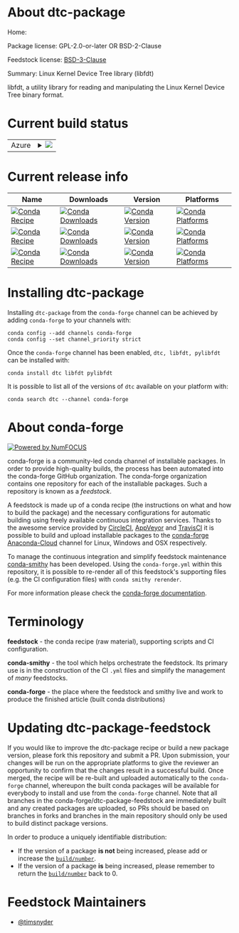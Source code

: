 About dtc-package
=================

Home: 

Package license: GPL-2.0-or-later OR BSD-2-Clause

Feedstock license: [BSD-3-Clause](https://github.com/conda-forge/dtc-package-feedstock/blob/master/LICENSE.txt)

Summary: Linux Kernel Device Tree library (libfdt)

libfdt, a utility library for reading and manipulating the Linux Kernel
Device Tree binary format.


Current build status
====================


<table>
    
  <tr>
    <td>Azure</td>
    <td>
      <details>
        <summary>
          <a href="https://dev.azure.com/conda-forge/feedstock-builds/_build/latest?definitionId=15611&branchName=master">
            <img src="https://dev.azure.com/conda-forge/feedstock-builds/_apis/build/status/dtc-package-feedstock?branchName=master">
          </a>
        </summary>
        <table>
          <thead><tr><th>Variant</th><th>Status</th></tr></thead>
          <tbody><tr>
              <td>linux_64_python3.10.____cpython</td>
              <td>
                <a href="https://dev.azure.com/conda-forge/feedstock-builds/_build/latest?definitionId=15611&branchName=master">
                  <img src="https://dev.azure.com/conda-forge/feedstock-builds/_apis/build/status/dtc-package-feedstock?branchName=master&jobName=linux&configuration=linux_64_python3.10.____cpython" alt="variant">
                </a>
              </td>
            </tr><tr>
              <td>linux_64_python3.7.____cpython</td>
              <td>
                <a href="https://dev.azure.com/conda-forge/feedstock-builds/_build/latest?definitionId=15611&branchName=master">
                  <img src="https://dev.azure.com/conda-forge/feedstock-builds/_apis/build/status/dtc-package-feedstock?branchName=master&jobName=linux&configuration=linux_64_python3.7.____cpython" alt="variant">
                </a>
              </td>
            </tr><tr>
              <td>linux_64_python3.8.____cpython</td>
              <td>
                <a href="https://dev.azure.com/conda-forge/feedstock-builds/_build/latest?definitionId=15611&branchName=master">
                  <img src="https://dev.azure.com/conda-forge/feedstock-builds/_apis/build/status/dtc-package-feedstock?branchName=master&jobName=linux&configuration=linux_64_python3.8.____cpython" alt="variant">
                </a>
              </td>
            </tr><tr>
              <td>linux_64_python3.9.____cpython</td>
              <td>
                <a href="https://dev.azure.com/conda-forge/feedstock-builds/_build/latest?definitionId=15611&branchName=master">
                  <img src="https://dev.azure.com/conda-forge/feedstock-builds/_apis/build/status/dtc-package-feedstock?branchName=master&jobName=linux&configuration=linux_64_python3.9.____cpython" alt="variant">
                </a>
              </td>
            </tr><tr>
              <td>osx_64_python3.10.____cpython</td>
              <td>
                <a href="https://dev.azure.com/conda-forge/feedstock-builds/_build/latest?definitionId=15611&branchName=master">
                  <img src="https://dev.azure.com/conda-forge/feedstock-builds/_apis/build/status/dtc-package-feedstock?branchName=master&jobName=osx&configuration=osx_64_python3.10.____cpython" alt="variant">
                </a>
              </td>
            </tr><tr>
              <td>osx_64_python3.7.____cpython</td>
              <td>
                <a href="https://dev.azure.com/conda-forge/feedstock-builds/_build/latest?definitionId=15611&branchName=master">
                  <img src="https://dev.azure.com/conda-forge/feedstock-builds/_apis/build/status/dtc-package-feedstock?branchName=master&jobName=osx&configuration=osx_64_python3.7.____cpython" alt="variant">
                </a>
              </td>
            </tr><tr>
              <td>osx_64_python3.8.____cpython</td>
              <td>
                <a href="https://dev.azure.com/conda-forge/feedstock-builds/_build/latest?definitionId=15611&branchName=master">
                  <img src="https://dev.azure.com/conda-forge/feedstock-builds/_apis/build/status/dtc-package-feedstock?branchName=master&jobName=osx&configuration=osx_64_python3.8.____cpython" alt="variant">
                </a>
              </td>
            </tr><tr>
              <td>osx_64_python3.9.____cpython</td>
              <td>
                <a href="https://dev.azure.com/conda-forge/feedstock-builds/_build/latest?definitionId=15611&branchName=master">
                  <img src="https://dev.azure.com/conda-forge/feedstock-builds/_apis/build/status/dtc-package-feedstock?branchName=master&jobName=osx&configuration=osx_64_python3.9.____cpython" alt="variant">
                </a>
              </td>
            </tr>
          </tbody>
        </table>
      </details>
    </td>
  </tr>
</table>

Current release info
====================

| Name | Downloads | Version | Platforms |
| --- | --- | --- | --- |
| [![Conda Recipe](https://img.shields.io/badge/recipe-dtc-green.svg)](https://anaconda.org/conda-forge/dtc) | [![Conda Downloads](https://img.shields.io/conda/dn/conda-forge/dtc.svg)](https://anaconda.org/conda-forge/dtc) | [![Conda Version](https://img.shields.io/conda/vn/conda-forge/dtc.svg)](https://anaconda.org/conda-forge/dtc) | [![Conda Platforms](https://img.shields.io/conda/pn/conda-forge/dtc.svg)](https://anaconda.org/conda-forge/dtc) |
| [![Conda Recipe](https://img.shields.io/badge/recipe-libfdt-green.svg)](https://anaconda.org/conda-forge/libfdt) | [![Conda Downloads](https://img.shields.io/conda/dn/conda-forge/libfdt.svg)](https://anaconda.org/conda-forge/libfdt) | [![Conda Version](https://img.shields.io/conda/vn/conda-forge/libfdt.svg)](https://anaconda.org/conda-forge/libfdt) | [![Conda Platforms](https://img.shields.io/conda/pn/conda-forge/libfdt.svg)](https://anaconda.org/conda-forge/libfdt) |
| [![Conda Recipe](https://img.shields.io/badge/recipe-pylibfdt-green.svg)](https://anaconda.org/conda-forge/pylibfdt) | [![Conda Downloads](https://img.shields.io/conda/dn/conda-forge/pylibfdt.svg)](https://anaconda.org/conda-forge/pylibfdt) | [![Conda Version](https://img.shields.io/conda/vn/conda-forge/pylibfdt.svg)](https://anaconda.org/conda-forge/pylibfdt) | [![Conda Platforms](https://img.shields.io/conda/pn/conda-forge/pylibfdt.svg)](https://anaconda.org/conda-forge/pylibfdt) |

Installing dtc-package
======================

Installing `dtc-package` from the `conda-forge` channel can be achieved by adding `conda-forge` to your channels with:

```
conda config --add channels conda-forge
conda config --set channel_priority strict
```

Once the `conda-forge` channel has been enabled, `dtc, libfdt, pylibfdt` can be installed with:

```
conda install dtc libfdt pylibfdt
```

It is possible to list all of the versions of `dtc` available on your platform with:

```
conda search dtc --channel conda-forge
```


About conda-forge
=================

[![Powered by
NumFOCUS](https://img.shields.io/badge/powered%20by-NumFOCUS-orange.svg?style=flat&colorA=E1523D&colorB=007D8A)](https://numfocus.org)

conda-forge is a community-led conda channel of installable packages.
In order to provide high-quality builds, the process has been automated into the
conda-forge GitHub organization. The conda-forge organization contains one repository
for each of the installable packages. Such a repository is known as a *feedstock*.

A feedstock is made up of a conda recipe (the instructions on what and how to build
the package) and the necessary configurations for automatic building using freely
available continuous integration services. Thanks to the awesome service provided by
[CircleCI](https://circleci.com/), [AppVeyor](https://www.appveyor.com/)
and [TravisCI](https://travis-ci.com/) it is possible to build and upload installable
packages to the [conda-forge](https://anaconda.org/conda-forge)
[Anaconda-Cloud](https://anaconda.org/) channel for Linux, Windows and OSX respectively.

To manage the continuous integration and simplify feedstock maintenance
[conda-smithy](https://github.com/conda-forge/conda-smithy) has been developed.
Using the ``conda-forge.yml`` within this repository, it is possible to re-render all of
this feedstock's supporting files (e.g. the CI configuration files) with ``conda smithy rerender``.

For more information please check the [conda-forge documentation](https://conda-forge.org/docs/).

Terminology
===========

**feedstock** - the conda recipe (raw material), supporting scripts and CI configuration.

**conda-smithy** - the tool which helps orchestrate the feedstock.
                   Its primary use is in the construction of the CI ``.yml`` files
                   and simplify the management of *many* feedstocks.

**conda-forge** - the place where the feedstock and smithy live and work to
                  produce the finished article (built conda distributions)


Updating dtc-package-feedstock
==============================

If you would like to improve the dtc-package recipe or build a new
package version, please fork this repository and submit a PR. Upon submission,
your changes will be run on the appropriate platforms to give the reviewer an
opportunity to confirm that the changes result in a successful build. Once
merged, the recipe will be re-built and uploaded automatically to the
`conda-forge` channel, whereupon the built conda packages will be available for
everybody to install and use from the `conda-forge` channel.
Note that all branches in the conda-forge/dtc-package-feedstock are
immediately built and any created packages are uploaded, so PRs should be based
on branches in forks and branches in the main repository should only be used to
build distinct package versions.

In order to produce a uniquely identifiable distribution:
 * If the version of a package **is not** being increased, please add or increase
   the [``build/number``](https://docs.conda.io/projects/conda-build/en/latest/resources/define-metadata.html#build-number-and-string).
 * If the version of a package **is** being increased, please remember to return
   the [``build/number``](https://docs.conda.io/projects/conda-build/en/latest/resources/define-metadata.html#build-number-and-string)
   back to 0.

Feedstock Maintainers
=====================

* [@timsnyder](https://github.com/timsnyder/)

